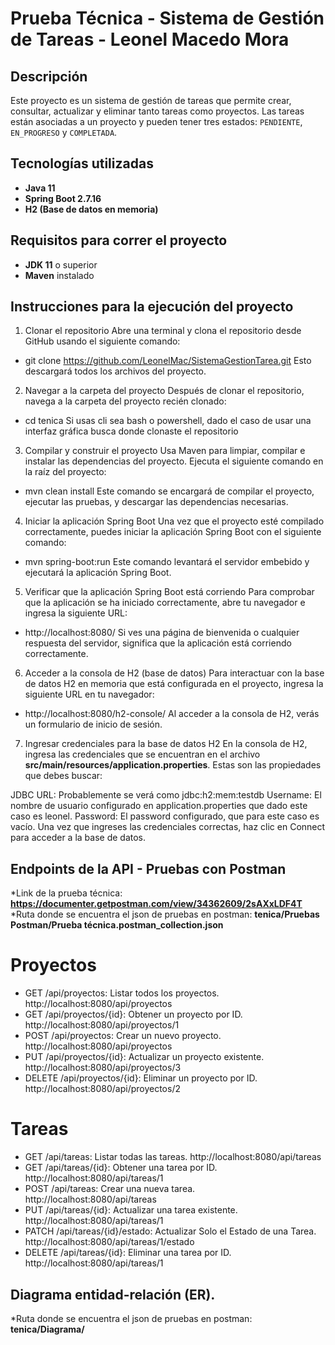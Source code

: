 # Prueba Técnica - Sistema de Gestión de Tareas - Leonel Macedo Mora

## Descripción
Este proyecto es un sistema de gestión de tareas que permite crear, consultar, actualizar y eliminar tanto tareas como proyectos. Las tareas están asociadas a un proyecto y pueden tener tres estados: `PENDIENTE`, `EN_PROGRESO` y `COMPLETADA`.

## Tecnologías utilizadas
- **Java 11**
- **Spring Boot 2.7.16**
- **H2 (Base de datos en memoria)**

## Requisitos para correr el proyecto
- **JDK 11** o superior
- **Maven** instalado

## Instrucciones para la ejecución del proyecto
1. Clonar el repositorio
Abre una terminal y clona el repositorio desde GitHub usando el siguiente comando:
* git clone https://github.com/LeonelMac/SistemaGestionTarea.git
Esto descargará todos los archivos del proyecto.

2. Navegar a la carpeta del proyecto
Después de clonar el repositorio, navega a la carpeta del proyecto recién clonado:
* cd tenica
Si usas cli sea bash o powershell, dado el caso de usar una interfaz gráfica busca donde clonaste el repositorio

3. Compilar y construir el proyecto
Usa Maven para limpiar, compilar e instalar las dependencias del proyecto. Ejecuta el siguiente comando en la raíz del proyecto:
* mvn clean install
Este comando se encargará de compilar el proyecto, ejecutar las pruebas, y descargar las dependencias necesarias.

4. Iniciar la aplicación Spring Boot
Una vez que el proyecto esté compilado correctamente, puedes iniciar la aplicación Spring Boot con el siguiente comando:
* mvn spring-boot:run
Este comando levantará el servidor embebido y ejecutará la aplicación Spring Boot.

5. Verificar que la aplicación Spring Boot está corriendo
Para comprobar que la aplicación se ha iniciado correctamente, abre tu navegador e ingresa la siguiente URL:
* http://localhost:8080/
Si ves una página de bienvenida o cualquier respuesta del servidor, significa que la aplicación está corriendo correctamente.

6. Acceder a la consola de H2 (base de datos)
Para interactuar con la base de datos H2 en memoria que está configurada en el proyecto, ingresa la siguiente URL en tu navegador:
* http://localhost:8080/h2-console/
Al acceder a la consola de H2, verás un formulario de inicio de sesión.

7. Ingresar credenciales para la base de datos H2
En la consola de H2, ingresa las credenciales que se encuentran en el archivo **src/main/resources/application.properties**. Estas son las propiedades que debes buscar:

JDBC URL: Probablemente se verá como jdbc:h2:mem:testdb
Username: El nombre de usuario configurado en application.properties que dado este caso es leonel.
Password: El password configurado, que para este caso es vacío.
Una vez que ingreses las credenciales correctas, haz clic en Connect para acceder a la base de datos.

## Endpoints de la API - Pruebas con Postman

*Link de la prueba técnica: **https://documenter.getpostman.com/view/34362609/2sAXxLDF4T**
*Ruta donde se encuentra el json de pruebas en postman: **tenica/Pruebas Postman/Prueba técnica.postman_collection.json**

# Proyectos
* GET /api/proyectos: Listar todos los proyectos.
   http://localhost:8080/api/proyectos
* GET /api/proyectos/{id}: Obtener un proyecto por ID.
   http://localhost:8080/api/proyectos/1
* POST /api/proyectos: Crear un nuevo proyecto.
   http://localhost:8080/api/proyectos
* PUT /api/proyectos/{id}: Actualizar un proyecto existente.
   http://localhost:8080/api/proyectos/3
* DELETE /api/proyectos/{id}: Eliminar un proyecto por ID.
   http://localhost:8080/api/proyectos/2

# Tareas
* GET /api/tareas: Listar todas las tareas.
   http://localhost:8080/api/tareas
* GET /api/tareas/{id}: Obtener una tarea por ID.
   http://localhost:8080/api/tareas/1
* POST /api/tareas: Crear una nueva tarea.
   http://localhost:8080/api/tareas
* PUT /api/tareas/{id}: Actualizar una tarea existente.
   http://localhost:8080/api/tareas/1
* PATCH /api/tareas/{id}/estado: Actualizar Solo el Estado de una Tarea.
   http://localhost:8080/api/tareas/1/estado
* DELETE /api/tareas/{id}: Eliminar una tarea por ID.
   http://localhost:8080/api/tareas/1

## Diagrama entidad-relación (ER).

*Ruta donde se encuentra el json de pruebas en postman: **tenica/Diagrama/**